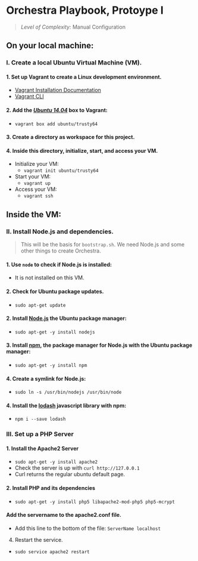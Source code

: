 # Orchestra Playbook, Protoype I
> *Level of Complexity:* Manual Configuration

## On your local machine:

### I. Create a local Ubuntu Virtual Machine (VM).
#### 1. Set up Vagrant to create a Linux development environment.

* [Vagrant Installation Documentation](https://www.vagrantup.com/docs/installation/)
* [Vagrant CLI](https://www.vagrantup.com/docs/cli/) 

#### 2. Add the [_Ubuntu 14.04_]((https://app.vagrantup.com/ubuntu/boxes/trusty64) ) box to Vagrant:
* `vagrant box add ubuntu/trusty64`

#### 3. Create a directory as workspace for this project. 
 
#### 4. Inside this directory, initialize, start, and access your VM.
  * Initialize your VM: 
    *  `vagrant init ubuntu/trusty64`
  * Start your VM:
    *  `vagrant up`
  * Access your VM:
    *  `vagrant ssh`

## Inside the VM:

### II. Install Node.js and dependencies.
> This will be the basis for `bootstrap.sh`. We need Node.js and some other things to create Orchestra.

#### 1. Use `node` to check if Node.js is installed:
* It is not installed on this VM.

#### 2. Check for Ubuntu package updates.
* `sudo apt-get update`
  
#### 2.  Install [Node.js](https://nodejs.org/en/) the Ubuntu package manager:
* `sudo apt-get -y install nodejs`
  
#### 3. Install [npm](https://docs.npmjs.com/), the package manager for Node.js with the Ubuntu package manager:
* `sudo apt-get -y install npm` 

#### 4. Create a symlink for Node.js:
* `sudo ln -s /usr/bin/nodejs /usr/bin/node`

#### 4. Install the [lodash](https://www.npmjs.com/package/lodash) javascript library with npm:
* `npm i --save lodash`

### III. Set up a PHP Server 

#### 1. Install the Apache2 Server
* `sudo apt-get -y install apache2`
* Check the server is up with `curl http://127.0.0.1`
* Curl returns the regular ubuntu default page.

#### 2. Install PHP and its dependencies
* `sudo apt-get -y install php5 libapache2-mod-php5 php5-mcrypt`

#### Add the servername to the apache2.conf file.

* Add this line to the bottom of the file: `ServerName localhost`

4. Restart the service.
* `sudo service apache2 restart`





